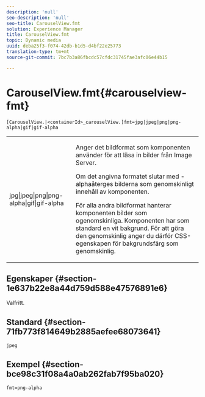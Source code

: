 ```yaml
---
description: 'null'
seo-description: 'null'
seo-title: CarouselView.fmt
solution: Experience Manager
title: CarouselView.fmt
topic: Dynamic media
uuid: deba25f3-f074-42db-b1d5-d4bf22e25773
translation-type: tm+mt
source-git-commit: 7bc7b3a86fbcdc57cfdc31745fae3afc06e44b15

---
```



# CarouselView.fmt{#carouselview-fmt}

`[CarouselView.|<containerId>_carouselView.]fmt=jpg|jpeg|png|png-alpha|gif|gif-alpha`

<table id="table_441553CD34C94A58A9D7CBF772DEDDB6"> 
 <tbody> 
  <tr> 
   <td colname="col1"> <p> <span class="codeph"> jpg|jpeg|png|png-alpha|gif|gif-alpha</span> </p> </td> 
   <td colname="col2"> <p> Anger det bildformat som komponenten använder för att läsa in bilder från Image Server. </p> <p>Om det angivna formatet slutar med <span class="codeph"> -alpha</span>återges bilderna som genomskinligt innehåll av komponenten. </p> <p>För alla andra bildformat hanterar komponenten bilder som ogenomskinliga. Komponenten har som standard en vit bakgrund. För att göra den genomskinlig anger du därför CSS-egenskapen för <span class="codeph"> bakgrundsfärg</span> som <span class="codeph"> genomskinlig</span>. </p> </td> 
  </tr> 
 </tbody> 
</table>

## Egenskaper {#section-1e637b22e8a44d759d588e47576891e6}

Valfritt.

## Standard {#section-71fb773f814649b2885aefee68073641}

`jpeg`

## Exempel {#section-bce98c31f08a4a0ab262fab7f95ba020}

`fmt=png-alpha`
